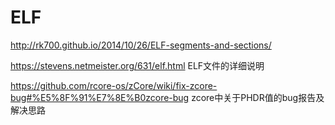 # ELF

http://rk700.github.io/2014/10/26/ELF-segments-and-sections/

https://stevens.netmeister.org/631/elf.html  ELF文件的详细说明

https://github.com/rcore-os/zCore/wiki/fix-zcore-bug#%E5%8F%91%E7%8E%B0zcore-bug zcore中关于PHDR值的bug报告及解决思路